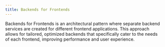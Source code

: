 ```yaml
---
title: Backends for Frontends
---
```


Backends for Frontends is an architectural pattern where separate backend services are created for different frontend applications. This approach allows for tailored, optimized backends that specifically cater to the needs of each frontend, improving performance and user experience.

<!--more-->